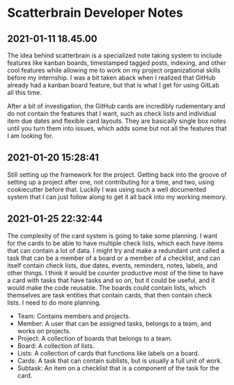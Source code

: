 # Scatterbrain Developer Notes

## 2021-01-11 18.45.00

The idea behind scatterbrain is a specialized note taking system to include features like kanban boards, timestamped tagged posts, indexing, and other cool features
while allowing me to work on my project organizational skills before my internship.
I was a bit taken aback when I realized that GitHub already had a kanban board feature,
but that is what I get for using GitLab all this time.

After a bit of investigation, the GitHub cards are incredibly rudementary and do not contain the features that I want, such as check lists and individual item due dates and flexible card layouts.  They are basically single box notes until you turn them into issues, which adds some but not all the features that I am looking for.

## 2021-01-20 15:28:41

Still setting up the framework for the project.  Getting back into the groove of setting up a project after one, not contributing for a time, and two, using cookiecutter before that.  Luckily I was using such a well documented system that I can just follow along to get it all back into my working memory.

## 2021-01-25 22:32:44

The complexity of the card system is going to take some planning.  I want for the cards to be able to have multiple check lists, which each have items that can contain a lot of data.  I might try and make a redundant unit called a task that can be a member of a board or a member of a checklist, and can itself contain check lists, due dates, events, reminders, notes, labels, and other things.  I think it would be counter productive most of the time to have a card with tasks that have tasks and so on, but it could be useful, and it would make the code reusable.  The boards could contain lists, which themselves are task entities that contain cards, that then contain check lists.  I need to do more planning.

* Team: Contains members and projects.
* Member: A user that can be assigned tasks, belongs to a team, and works on projects.
* Project: A collection of boards that belongs to a team.
* Board: A collection of lists.
* Lists: A collection of cards that functions like labels on a board.
* Cards: A task that can contain sublists, but is usually a full unit of work.
* Subtask: An item on a checklist that is a component of the task for the card.
